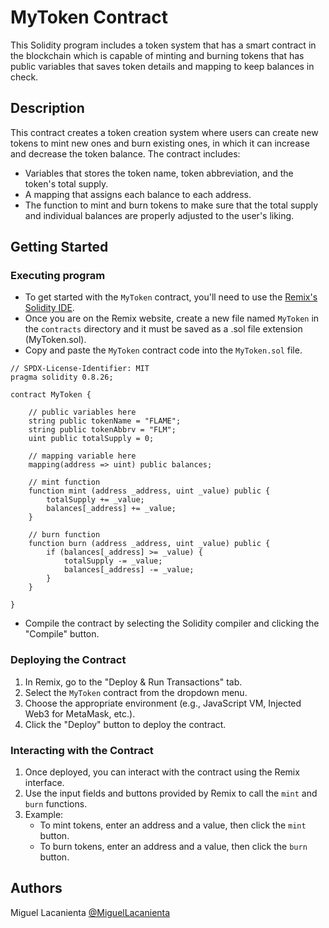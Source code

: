 # MyToken Contract

This Solidity program includes a token system that has a smart contract in the blockchain which is capable of minting and burning tokens that has public variables that saves token details and mapping to keep balances in check.

## Description

This contract creates a token creation system where users can create new tokens to mint new ones and burn existing ones, in which it can increase and decrease the token balance. The contract includes:
- Variables that stores the token name, token abbreviation, and the token's total supply.
- A mapping that assigns each balance to each address.
- The function to mint and burn tokens to make sure that the total supply and individual balances are properly adjusted to the user's liking.

## Getting Started

### Executing program

- To get started with the `MyToken` contract, you'll need to use the [Remix's Solidity IDE](https://remix.ethereum.org/).
- Once you are on the Remix website, create a new file named `MyToken` in the `contracts` directory and it must be saved as a .sol file extension (MyToken.sol).
- Copy and paste the `MyToken` contract code into the `MyToken.sol` file.
```
// SPDX-License-Identifier: MIT
pragma solidity 0.8.26;

contract MyToken {

    // public variables here
    string public tokenName = "FLAME";
    string public tokenAbbrv = "FLM";
    uint public totalSupply = 0;

    // mapping variable here
    mapping(address => uint) public balances;

    // mint function
    function mint (address _address, uint _value) public {
        totalSupply += _value;
        balances[_address] += _value;
    }

    // burn function
    function burn (address _address, uint _value) public {
        if (balances[_address] >= _value) {
            totalSupply -= _value;
            balances[_address] -= _value;
        }
    }
    
}
```
- Compile the contract by selecting the Solidity compiler and clicking the "Compile" button.

### Deploying the Contract

1. In Remix, go to the "Deploy & Run Transactions" tab.
2. Select the `MyToken` contract from the dropdown menu.
3. Choose the appropriate environment (e.g., JavaScript VM, Injected Web3 for MetaMask, etc.).
4. Click the "Deploy" button to deploy the contract.

### Interacting with the Contract

1. Once deployed, you can interact with the contract using the Remix interface.
2. Use the input fields and buttons provided by Remix to call the `mint` and `burn` functions.
3. Example:
   - To mint tokens, enter an address and a value, then click the `mint` button.
   - To burn tokens, enter an address and a value, then click the `burn` button.

## Authors

Miguel Lacanienta
[@MiguelLacanienta](https://www.facebook.com/miguel.lacanienta.16/)
